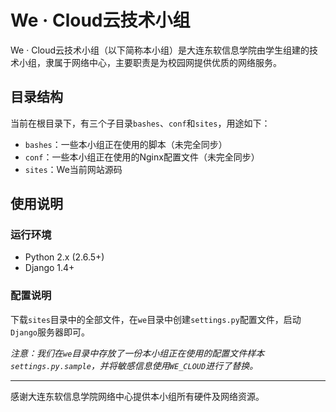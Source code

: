 # We · Cloud云技术小组

We · Cloud云技术小组（以下简称本小组）是大连东软信息学院由学生组建的技术小组，隶属于网络中心，主要职责是为校园网提供优质的网络服务。

## 目录结构

当前在根目录下，有三个子目录`bashes`、`conf`和`sites`，用途如下：

* `bashes`：一些本小组正在使用的脚本（未完全同步）
* `conf`：一些本小组正在使用的Nginx配置文件（未完全同步）
* `sites`：We当前网站源码

## 使用说明

### 运行环境

* Python 2.x (2.6.5+)
* Django 1.4+

### 配置说明

下载`sites`目录中的全部文件，在`we`目录中创建`settings.py`配置文件，启动`Django`服务器即可。

*注意：我们在`we`目录中存放了一份本小组正在使用的配置文件样本`settings.py.sample`，并将敏感信息使用`WE_CLOUD`进行了替换。*

- - -

感谢大连东软信息学院网络中心提供本小组所有硬件及网络资源。